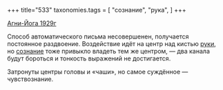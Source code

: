 +++
title="533"
taxonomies.tags = [
 "сознание",
 "рука",
]
+++

[Агни-Йога 1929г](/agni/1929)

Способ автоматического письма несовершенен, получается постоянное раздвоение. Воздействие идёт на центр над кистью [руки](/tags/рука), но [сознание](/tags/сознание) тоже привыкло владеть тем же центром, — два канала будут бороться и тонкость выражений не достигается.   

Затронуты центры головы и «чаши», но самое суждённое — чувствознание.